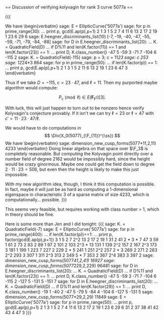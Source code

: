 == Discussion of verifying kolyvagin for rank 3 curve 5077a ==

{{{

We have
\begin{verbatim}
sage: E = EllipticCurve('5077a')
sage: for p in prime_range(30):
...       print p, gcd(E.ap(p),p+1)
2 1
3 1
5 2
7 4
11 6
13 2
17 2
19 1
23 6
29 6
sage: E.heegner_discriminants_list(10)
[-7, -19, -40, -47, -55, -59, -71, -79, -84, -88]
sage: for D in E.heegner_discriminants_list(20):
...       K.<a> = QuadraticField(D)
...       if D%11 and len(K.factor(11)) == 1 and len(K.factor(23)) == 1:
...           print D, K.class_number()
-47 5
-59 3
-71 7
-104 6
-115 2
sage: K.<a> = QuadraticField(-115)
sage: p = 3; c = 11*23
sage: c
253
sage: 12*24*3
864
sage: for p in prime_range(50):
...       if len(K.factor(p)) == 1:
...          print p, gcd(E.ap(p),p+1)
2 1
3 1
5 2
11 6
13 2
19 1
23 6
47 3
\end{verbatim}

Thus if we take $D=-115$, $c=23 \cdot 47$, and $\ell=11$.  Then my
purported maybe algorithm would compute:

$$P_c\pmod{\ell} \in E(\mathbf{F}_{\ell^2})[3].$$

With luck, this will just happen to turn out to be nonzero hence
verify Kolyvagin's conjecture provably.  If it isn't we can try
$\ell=23$ or $\ell=47$ with $c'=11\cdot 23\cdot 47/ \ell$.

We would have to do computations in 
$$
  \Div(X_0(5077)_{\F_{11}}^{\ss})
$$
We have
\begin{verbatim}
sage: dimension_new_cusp_forms(5077*11,2,11)
4233
\end{verbatim}
Doing linear algebra on that space over $\F_3$ is completely
reasonable.  But computing the Kolyvagin point directly over a number
field of degree 2162 would be impossibly hard, since the height would
be crazy ginormous.    Maybe one could get the field down to
degree $2\cdot 11\cdot 23 = 506$, but even then the height is likely
to make this just impossible. 

With my new algorithm idea, though, I think it this computation is
possible.  In fact, maybe it will just be as hard as computing
a 1-dimensional eigenspace in characteristic $3$ of a sparse
matrix of size $4233$, which is computationally... possible.
}}}


This seems very feasible, but requires working with class number > 1, which in theory should be fine. 

Here is some more than Jen and I did tonight:
{{{
sage: K.<a> = QuadraticField(-7)
sage: E = EllipticCurve('5077a')
sage: for p in prime_range(400):
...       if len(K.factor(p))==1:
...          print p, factor(gcd(E.ap(p),p+1))
3 1
5 2
7 2^2
13 2
17 2
19 1
31 2
41 2 * 3 * 7
47 3
59 1
61 2
73 2
83 2
89 1
97 2
101 2
103 2^3 * 13
131 1
139 2^2
157 2
167 2^3
173 3
181 1
199 1
223 7
227 2
229 2 * 5
241 1
251 2^2
257 2 * 3
269 2
271 2
283 2^2
293 3
307 1
311 2^3
313 2
349 5 * 7
353 2
367 2^4
383 3
397 2
sage: dimension_new_cusp_forms(5077*41,2,41)
16927
sage: dimension_new_cusp_forms(5077*229,2,229)
96481
sage: for D in E.heegner_discriminants_list(20):
...         K.<a> = QuadraticField(D)
...         if D%11 and len(K.factor(23)) == 1:
...              print D, K.class_number()
-47 5
-59 3
-71 7
-104 6
-115 2
-127 5
-131 5
-151 7
sage: for D in E.heegner_discriminants_list(20):
...         K.<a> = QuadraticField(D)
...         if D%11 and len(K.factor(29)) == 1:
...              print D, K.class_number()
-19 1
-40 2
-47 5
-79 5
-84 4
-104 6
-127 5
-131 5
sage: dimension_new_cusp_forms(5077*29,2,29)
11849
sage: E = EllipticCurve('5077a')
sage: for p in prime_range(50):
...       print p, gcd(E.ap(p),p+1)
2 1
3 1
5 2
7 4
11 6
13 2
17 2
19 1
23 6
29 6
31 2
37 38
41 42
43 4
47 3
}}}
